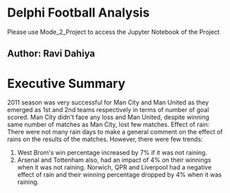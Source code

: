 # Delphi Football Analysis
Please use Mode_2_Project to access the Jupyter Notebook of the Project
## Author: Ravi Dahiya

# Executive Summary
2011 season was very successful for Man City and Man United as they emerged as 1st and 2nd teams respectively in terms of number of goal scored. Man City didn't face any loss and Man United, despite winning same number of matches as Man City, lost few matches. 
Effect of rain:
There were not many rain days to make a general comment on the effect of rains on the results of the matches. However, there were few trends:
1) West Brom's win percentage increased by 7% if it was not raining.
2) Arsenal and Tottenham also, had an impact of 4% on their winnings when it was not raining.
Norwich, QPR and Liverpool had a negative effect of rain and their winning percentage dropped by 4% when it was raining.
